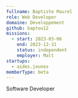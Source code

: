 ```yaml
---
fullname: Baptiste Maurel
role: Web Developer
domaine: Développement
github: baptou12
missions:
  - start: 2023-03-06
    end: 2023-12-31
    status: independent
    employer: Malt
startups:
  - aides.jeunes
memberType: beta
---
```


Software Developer

